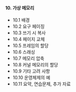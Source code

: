 #### 10. 가상 메모리

- 10.1 배경
- 10.2 요구 페이징
- 10.3 쓰기 시 복사
- 10.4 페이지 교체
- 10.5 프레임의 할당
- 10.6 스래싱
- 10.7 메모리 압축
- 10.8 커널 메모리의 할당
- 10.9 기타 고려 사항
- 10.10 운영체제의 예
- 10.11 요약, 연습문제, 추가 자료
